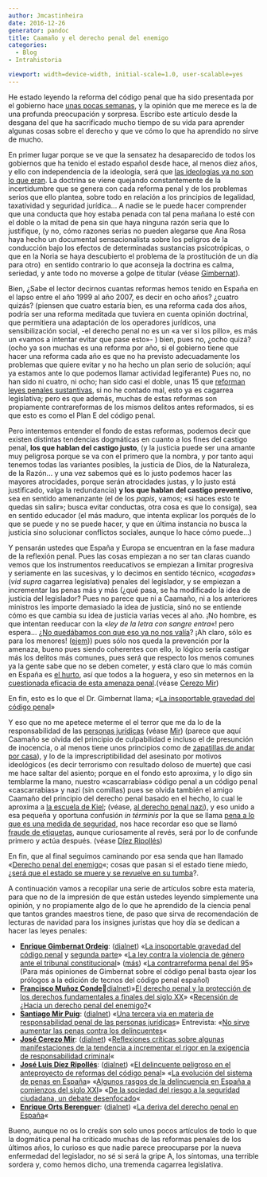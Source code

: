 ```yaml
---
author: Jmcastinheira
date: 2016-12-26
generator: pandoc
title: Caamaño y el derecho penal del enemigo
categories:
  - Blog
- Intrahistoria

viewport: width=device-width, initial-scale=1.0, user-scalable=yes
---
```


He estado leyendo la reforma del código penal que ha sido presentada por
el gobierno hace [unas pocas semanas](http://www.la-moncloa.es/ActualidadHome/2009-2/131109-consejo.htm),
y la opinión que me merece es la de una profunda preocupación y
sorpresa. Escribo este artículo desde la desgana del que ha sacrificado
mucho tiempo de su vida para aprender algunas cosas sobre el derecho y
que ve cómo lo que ha aprendido no sirve de mucho.

En primer lugar porque se ve que la sensatez ha desaparecido de todos
los gobiernos que ha tenido el estado español desde hace, al menos diez
años, y ello con independencia de la ideología, será que [las ideologías ya no son lo que eran](http://www.boulesis.com/boule/el-fin-de-las-ideologias/). La
doctrina se viene quejando constantemente de la incertidumbre que se
genera con cada reforma penal y de los problemas serios que ello
plantea, sobre todo en relación a los principios de legalidad,
taxatividad y seguridad jurídica... A nadie se le puede hacer comprender
que una conducta que hoy estaba penada con tal pena mañana lo esté con
el doble o la mitad de pena sin que haya ninguna razón seria que lo
justifique, (y no, cómo razones serias no pueden alegarse que Ana Rosa
haya hecho un documental sensacionalista sobre los peligros de la
conducción bajo los efectos de determinadas sustancias psicotrópicas, o
que en la Noria se haya descubierto el problema de la prostitución de un
día para otro)  en sentido contrario lo que aconseja la doctrina es
calma, seriedad, y ante todo no moverse a golpe de titular (véase
[Gimbernat](http://reggio.wordpress.com/2009/01/22/la-insoportable-gravedad-del-codigo-penal-i-de-enrique-gimbernat-en-el-mundo/)).

Bien, ¿Sabe el lector decirnos cuantas reformas hemos tenido en España
en el lapso entre el año 1999 al año 2007, es decir en ocho años?
¿cuatro quizás? (piensen que cuatro estaría bien, es una reforma cada
dos años, podría ser una reforma meditada que tuviera en cuenta opinión
doctrinal, que permitiera una adaptación de los operadores jurídicos,
una sensibilización social, -el derecho penal no es un «a ver si los
pillo», es más un «vamos a intentar evitar que pase esto»- ) bien, pues
no, ¿ocho quizá? (ocho ya son muchas es una reforma por año, si el
gobierno tiene que hacer una reforma cada año es que no ha previsto
adecuadamente los problemas que quiere evitar y no ha hecho un plan
serio de solución; aquí ya estamos ante lo que podemos llamar actividad
legiferante) Pues no, no han sido ni cuatro, ni ocho; han sido casi el
doble, unas 15 que [reforman leyes penales
sustantivas](http://noticias.juridicas.com/base_datos/Penal/index.00.html),
si no he contado mal, esto ya es cagarrea legislativa; pero es que
además, muchas de estas reformas son propiamente contrareformas de los
mismos delitos antes reformados, si es que esto es como el Plan E del
código penal.

Pero intentemos entender el fondo de estas reformas, podemos decir que
existen distintas tendencias dogmáticas en cuanto a los fines del
castigo penal, **los que hablan del castigo justo**, (y la justicia
puede ser una amante muy peligrosa porque se va con el primero que la
nombra, y por tanto aqui tenemos todas las variantes posibles, la
justicia de Dios, de la Naturaleza, de la Razón... y una vez sabemos qué
es lo justo podemos hacer las mayores atrocidades, porque serán
atrocidades justas, y lo justo está justificado, valga la redundancia)
**y los que hablan del castigo preventivo**, sea en sentido amenanzante
(el de los *papis*, vamos; «si haces esto te quedas sin salir»; busca
evitar conductas, otra cosa es que lo consiga), sea en sentido educador
(el más maduro, que intenta explicar los porqués de lo que se puede y no
se puede hacer, y que en última instancia no busca la justicia sino
solucionar conflictos sociales, aunque lo hace cómo puede...)

Y pensarán ustedes que España y Europa se encuentran en la fase madura
de la reflexión penal. Pues las cosas empiezan a no ser tan claras
cuando vemos que los instrumentos reeducativos se empiezan a limitar
progresiva y seriamente en las sucesivas, y lo decimos en sentido
técnico, «*cagadas*» (*vid supra* cagarrea legislativa) penales del
legislador, y se empiezan a incrementar las penas más y más (¿qué pasa,
se ha modificado la idea de justicia del legislador? Pues no parece que
ni a Caamaño, ni a los anteriores ministros les importe demasiado la
idea de justicia, sinó no se entiende cómo es que cambia su idea de
justicia varias veces al año. ¡No hombre, es que intentan reeducar con
la «*ley de la letra con sangre entra*«! pero espera... ¿[No quedábamos con que eso ya no nos valía](http://www.lavozdegalicia.com/sociedad/2007/12/21/0003_6423520.htm)?
¡Ah claro, sólo es para los menores!
([ejem](http://www.20minutos.es/noticia/45010/0/ley/menor/penas/))) pues
sólo nos queda la prevención por la amenaza, bueno pues siendo
coherentes con ello, lo lógico sería castigar más los delitos más
comunes, pues será que respecto los menos comunes ya la gente sabe que
no se deben cometer, y está claro que lo más común en España es [el hurto](http://www.gentedigital.es/arganda-y-rivas/noticia/21486/el-delito-mas-comun-es-el-pequeno-hurto-en-el-comercio/),
así que todos a la hoguera, y eso sin meternos en la [cuestionada eficacia de esta amenaza penal](http://www.impulsobaires.com.ar/nota.php?id=40924).(véase [Cerezo Mir](http://www.ilecip.org/pdf/Ilecip.Rev.003-05.pdf))

En fin, esto es lo que el Dr. Gimbernat llama; «[La insoportable gravedad del código penal](http://reggio.wordpress.com/2009/01/23/la-insoportable-gravedad-del-codigo-penal-ii-de-enrique-gimbernat-en-el-mundo/)»

Y eso que no me apetece meterme el el terror que me da lo de la
responsabilidad de las [personas jurídicas](http://www.tuobra.unam.mx/publicadas/050114044633.html)
(véase [Mir](http://criminet.ugr.es/recpc/06/recpc06-01.pdf)) (parece
que aquí Caamaño se olvida del principio de culpabilidad e incluso el de
presunción de inocencia, o al menos tiene unos principios como de
[zapatillas de andar por casa](http://entelequia.bligoo.com/content/view/454254/ex-Intrahistoria-Francisco-Caamano.html)),
y lo de la imprescriptibilidad del asesinato por motivos ideológicos (es
decir terrorismo con resultado doloso de muerte) que casi me hace saltar
del asiento; porque en el fondo esto aproxima, y lo digo sin temblarme
la mano, nuestro «cascarrabias» código penal a un código penal
«cascarrabias» y nazi (sin comillas) pues se olvida también el amigo
Caamaño del principio del derecho penal basado en el hecho, lo cual le
aproxima a [la escuela de Kiel](http://derechopenalcolombia.blogspot.com/2005/08/resea-sobre-la-teora-del-delito-y-las.html);
(véase, [al derecho penal
nazi](http://portal.uclm.es/portal/page/portal/IDP/Inicio/mezger-grispigni-paraportal.pdf)),
y eso unido a esa pequeña y oportuna confusión *in términis* por la que
se llama [pena a lo que es una medida de seguridad](http://reggio.wordpress.com/2009/01/23/la-insoportable-gravedad-del-codigo-penal-ii-de-enrique-gimbernat-en-el-mundo/),
nos hace recordar eso que se llamó [fraude de etiquetas](http://www.google.com/search?hl=es&client=iceweasel-a&rls=org.mozilla%3Aen-US%3Aunofficial&q=%22fraude+de+etiquetas%22%2C+%22Medida+de+seguridad%22&btnG=Buscar&lr=&aq=f&oq=),
aunque curiosamente al revés, será por lo de confunde primero y actúa
después. (véase [Díez Ripollés](http://www.notariado.org/publicaciones/escritura/numeros/55/03.htm))

En fin, que al final seguimos caminando por esa senda que han llamado
«[Derecho penal del enemigo](http://docs.google.com/viewer?a=v&q=cache:Aysylquhu7gJ:criminet.ugr.es/recpc/07/recpc07-02.pdf+el+derecho+penal+del+enemigo&hl=es&pid=bl&srcid=ADGEESh7q3fk6o9qxvtO5ZM6r9V1DI1UAIMd-jciTnh0pKZLri2ltSQmutE6F_KYvZ0pa653d084PCn2EH3e6Klfnf0iwvAH_9Uyjc0zkAX6hmtSVzimHmA5xL25BjQlxNwYXlPtYwSE&sig=AHIEtbQ9jw5-TDwI0crzU7b0tIVMwKXy0Q)«;
cosas que pasan si el estado tiene miedo, [¿será que el estado se muere y se revuelve en su tumba](http://www.lasindias.com/cuando-solo-el-enemigo-puede-cubrir-tu-retirada/)?.

A continuación vamos a recopilar una serie de artículos sobre esta
materia, para que no de la impresión de que están ustedes leyendo
simplemente una opinión, y no propiamente algo de lo que he aprendido de
la ciencia penal que tantos grandes maestros tiene, de paso que sirva de
recomendación de lecturas de navidad para los insignes juristas que hoy
día se dedican a hacer las leyes penales:

-   **[Enrique Gimbernat Ordeig](http://criminet.ugr.es/recpc/recpc_03-c2.html)**:
    ([dialnet](http://dialnet.unirioja.es/servlet/autor?codigo=97494))
    «[La insoportable gravedad del código penal](http://reggio.wordpress.com/2009/01/22/la-insoportable-gravedad-del-codigo-penal-i-de-enrique-gimbernat-en-el-mundo/)
    y [segunda parte](http://reggio.wordpress.com/2009/01/23/la-insoportable-gravedad-del-codigo-penal-ii-de-enrique-gimbernat-en-el-mundo/)»
    «[La ley contra la violencia de género ante el tribunal constitucional](http://reggio.wordpress.com/2008/06/16/la-ley-de-violencia-de-genero-ante-el-tribunal-constitucional-de-enrique-gimbernat-en-el-mundo/)»
    ([más](http://es.wordpress.com/tag/enrique-gimbernat/)) «[La
    contrarreforma penal del 95](http://dialnet.unirioja.es/servlet/articulo?codigo=174804)»
    (Para más opiniones de Gimbernat sobre el código penal basta ojear
    los prólogos a la edición de tecnos del código penal español)
-   **[Francisco Muñoz Conde](http://criminet.ugr.es/recpc/recpc_04-c2.html)**🙁[dialnet](http://dialnet.unirioja.es/servlet/autor?codigo=190341))»[El
    derecho penal y la protección de los derechos fundamentales a
    finales del siglo XX](http://dialnet.unirioja.es/servlet/articulo?codigo=175006)»
    «[Recensión de ¿Hacia un derecho penal del enemigo?](http://bohemiaguerrera.wordpress.com/unidad-viii-%C2%BFderecho-penal-del-enemigo/analisis-y-reflexion-francisco-munoz-conde-%C2%BFhacia-un-derecho-penal-del-enemigo/)«
-   **[Santiago Mir Puig](http://criminet.ugr.es/recpc/recpc_01-c1.html)**:
    ([dialnet](http://dialnet.unirioja.es/servlet/autor?codigo=32161))
    «[Una tercera via en materia de responsabilidad penal de las
    personas jurídicas](http://criminet.ugr.es/recpc/06/recpc06-01.pdf)»
    Entrevista: «[No sirve aumentar las penas contra los
    delincuentes](http://www.impulsobaires.com.ar/nota.php?id=40924)«
-   [**José Cerezo Mir**](http://criminet.ugr.es/recpc/recpc_03-c3.html):
    ([dialnet](http://dialnet.unirioja.es/servlet/autor?codigo=71739))
    «[Reflexiones críticas sobre algunas manifestaciones de la tendencia
    a incrementar el rigor en la exigencia de responsabilidad
    criminal](http://www.ilecip.org/pdf/Ilecip.Rev.003-05.pdf)«
-   **[José Luis Díez Ripollés](http://dialnet.unirioja.es/servlet/articulo?codigo=2485651)**:
    ([dialnet](http://dialnet.unirioja.es/servlet/autor?codigo=48662))
    «[El delincuente peligroso en el anteproyecto de reformas del código
    penal](http://www.notariado.org/publicaciones/escritura/numeros/55/03.htm)»
    «[La evolución del sistema de penas en España](http://dialnet.unirioja.es/servlet/articulo?codigo=2278321&orden=112380&info=link)»
    «[Algunos rasgos de la delincuencia en España a comienzos del siglo
    XXI](http://dialnet.unirioja.es/servlet/articulo?codigo=2083343)»
    «[De la sociedad del riesgo a la seguridad ciudadana, un debate
    desenfocado](http://dialnet.unirioja.es/servlet/articulo?codigo=1068020)«
-   [**Enrique Orts Berenguer**](http://www.google.com/search?hl=es&client=iceweasel-a&rls=org.mozilla%3Aen-US%3Aunofficial&q=Enrique+%22Orts+Berenguer%22&btnG=Buscar&lr=&aq=f&oq=): ([dialnet](http://dialnet.unirioja.es/servlet/autor?codigo=48557))
    «[La deriva del derecho penal en España](http://dialnet.unirioja.es/servlet/articulo?codigo=3068347)«

Bueno, aunque no os lo creáis son solo unos pocos artículos de todo lo
que la dogmática penal ha criticado muchas de las reformas penales de
los últimos años, lo curioso es que nadie parece preocuparse por la
nueva enfermedad del legislador, no sé si será la gripe A, los síntomas,
una terrible sordera y, como hemos dicho, una tremenda cagarrea
legislativa.
